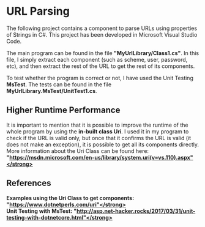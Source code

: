 <h1>URL Parsing</h1>

The following project contains a component to parse URLs using properties of Strings in C#. This project has been developed in Microsoft Visual Studio Code.

The main program can be found in the file <strong>"MyUrlLibrary/Class1.cs"</strong>. In this file, I simply extract each component (such as scheme, user, password, etc), and then extract the rest of the URL to get the rest of its components.

To test whether the program is correct or not, I have used the Unit Testing <strong>MsTest</strong>. The tests can be found in the file <strong>MyUrlLibrary.MsTest/UnitTest1.cs</strong>.

<h2>Higher Runtime Performance</h2>

It is important to mention that it is possible to improve the runtime of the whole program by using the <strong>in-built class Uri</strong>. I used it in my program to check if the URL is valid only, but once that it confirms the URL is valid (it does not make an exception), it is possible to get all its components directly. More information about the Uri Class can be found here: <strong>"https://msdn.microsoft.com/en-us/library/system.uri(v=vs.110).aspx"</strong>

<h2>References</h2>

Examples using the Uri Class to get components: <strong>"https://www.dotnetperls.com/uri"</strong><br />
Unit Testing with MsTest: <strong>"http://asp.net-hacker.rocks/2017/03/31/unit-testing-with-dotnetcore.html"</strong>

